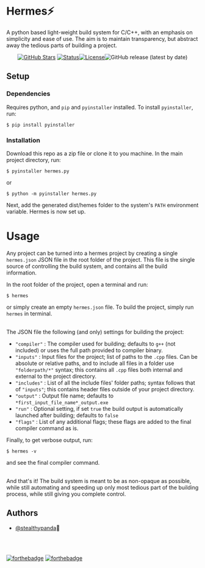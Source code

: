 
# Hermes⚡


A python based light-weight build system for C/C++, with an emphasis on simplicity and ease of use. The aim is to maintain transparency, but abstract away the tedious parts of building a project.


<div align = "center">

[![GitHub Stars](https://img.shields.io/github/stars/stealthypanda/hermes.svg)](https://github.com/stealthypanda/hermes/stargazers)
[![Status](https://img.shields.io/badge/status-active-success.svg)]()[![License](https://img.shields.io/badge/license-MIT-blue.svg)](/LICENSE)![GitHub release (latest by date)](https://img.shields.io/github/v/release/stealthypanda/hermes)

</div>

## Setup

### Dependencies

Requires python, and `pip` and `pyinstaller` installed. To install `pyinstaller`, run:
```
$ pip install pyinstaller
```

### Installation
Download this repo as a zip file or clone it to you machine. In the main project directory, run:
```
$ pyinstaller hermes.py
```
or
```
$ python -m pyinstaller hermes.py
```
Next, add the generated dist/hemes folder to the system's `PATH` environment variable. Hermes is now set up.


# Usage

Any project can be turned into a hermes project by creating a single `hermes.json` JSON file in the root folder of the project. This file is the single source of controlling the build system, and contains all the build information.

In the root folder of the project, open a terminal and run:
```
$ hermes
```
or simply create an empty `hermes.json` file. To build the project, simply run `hermes` in terminal.
<br>
<br>

The JSON file the following (and only) settings for building the project:

- `"compiler"` : The compiler used for building; defaults to `g++` (not included) or uses the full path provided to compiler binary.
- `"inputs"` : Input files for the project; list of paths to the `.cpp` files. Can be absolute or relative paths, and to include all files in a folder use `"folderpath/*"` syntax; this contains all `.cpp` files both internal and external to the project directory.
- `"includes"` : List of all the include files' folder paths; syntax follows that of `"inputs"`; this contains header files outside of your project directory.
- `"output"` : Output file name; defaults to `*first_input_file_name*_output.exe`
- `"run"` : Optional setting, if set `true` the build output is automatically launched after building; defaults to `false`
- `"flags"` : List of any additional flags; these flags are added to the final compiler command as is.

Finally, to get verbose output, run:

```
$ hermes -v
```
and see the final compiler command.
<br>
<br>

And that's it! The build system is meant to be as non-opaque as possible, while still automating and speeding up only most tedious part of the building process, while still giving you complete control.


## Authors
- [@stealthypanda](https://github.com/stealthypanda)🐼

<br>
<br>


[![forthebadge](https://forthebadge.com/images/badges/built-with-love.svg)](https://forthebadge.com) [![forthebadge](https://forthebadge.com/images/badges/made-with-python.svg)](https://forthebadge.com)